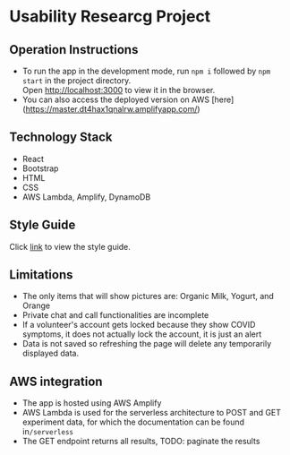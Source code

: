 # Usability Researcg Project

## Operation Instructions

- To run the app in the development mode, run `npm i` followed by `npm start` in the project directory.\
  Open [http://localhost:3000](http://localhost:3000) to view it in the browser.
- You can also access the deployed version on AWS [here] (https://master.dt4hax1qnalrw.amplifyapp.com/)

## Technology Stack

- React
- Bootstrap
- HTML
- CSS
- AWS Lambda, Amplify, DynamoDB

## Style Guide

Click [link](https://company-205442.frontify.com/d/8Pnfq9AaB79x) to view the style guide.

## Limitations

- The only items that will show pictures are: Organic Milk, Yogurt, and Orange
- Private chat and call functionalities are incomplete
- If a volunteer's account gets locked because they show COVID symptoms, it does not actually lock the account, it is just an alert
- Data is not saved so refreshing the page will delete any temporarily displayed data.

## AWS integration

- The app is hosted using AWS Amplify
- AWS Lambda is used for the serverless architecture to POST and GET experiment data, for which the documentation can be found in`/serverless`
- The GET endpoint returns all results, TODO: paginate the results
